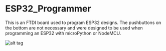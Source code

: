 # ESP32_Programmer
This is an FTDI board used to program ESP32 designs. The pushbuttons on the bottom are not necessary and were designed to be used when programming an ESP32 with microPython or NodeMCU.

![alt tag](http://github.com/mike-rankin/ESP32_Programmer/Images/Top.jpg)



